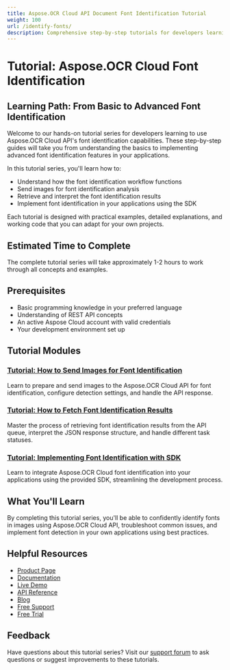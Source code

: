 ```yaml
---
title: Aspose.OCR Cloud API Document Font Identification Tutorial
weight: 100
url: /identify-fonts/
description: Comprehensive step-by-step tutorials for developers learning to identify fonts in images using Aspose.OCR Cloud API.
---
```


# Tutorial: Aspose.OCR Cloud Font Identification

## Learning Path: From Basic to Advanced Font Identification

Welcome to our hands-on tutorial series for developers learning to use Aspose.OCR Cloud API's font identification capabilities. These step-by-step guides will take you from understanding the basics to implementing advanced font identification features in your applications.

In this tutorial series, you'll learn how to:
- Understand how the font identification workflow functions
- Send images for font identification analysis
- Retrieve and interpret the font identification results
- Implement font identification in your applications using the SDK

Each tutorial is designed with practical examples, detailed explanations, and working code that you can adapt for your own projects.

## Estimated Time to Complete
The complete tutorial series will take approximately 1-2 hours to work through all concepts and examples.

## Prerequisites
- Basic programming knowledge in your preferred language
- Understanding of REST API concepts
- An active Aspose Cloud account with valid credentials
- Your development environment set up

## Tutorial Modules

### [Tutorial: How to Send Images for Font Identification](/identify-fonts/send-for-recognition/) 
Learn to prepare and send images to the Aspose.OCR Cloud API for font identification, configure detection settings, and handle the API response.

### [Tutorial: How to Fetch Font Identification Results](/identify-fonts/fetch-recognition-result/)  
Master the process of retrieving font identification results from the API queue, interpret the JSON response structure, and handle different task statuses.

### [Tutorial: Implementing Font Identification with SDK](/identify-fonts/sdk-implementation/)
Learn to integrate Aspose.OCR Cloud font identification into your applications using the provided SDK, streamlining the development process.

## What You'll Learn
By completing this tutorial series, you'll be able to confidently identify fonts in images using Aspose.OCR Cloud API, troubleshoot common issues, and implement font detection in your own applications using best practices.

## Helpful Resources
- [Product Page](https://products.aspose.cloud/ocr/)
- [Documentation](https://docs.aspose.cloud/ocr/)
- [Live Demo](https://products.aspose.app/ocr/family)
- [API Reference](https://reference.aspose.cloud/ocr/)
- [Blog](https://blog.aspose.cloud/category/ocr/)
- [Free Support](https://forum.aspose.cloud/c/ocr/12/)
- [Free Trial](https://dashboard.aspose.cloud/#/apps)

## Feedback
Have questions about this tutorial series? Visit our [support forum](https://forum.aspose.cloud/c/ocr/12/) to ask questions or suggest improvements to these tutorials.
